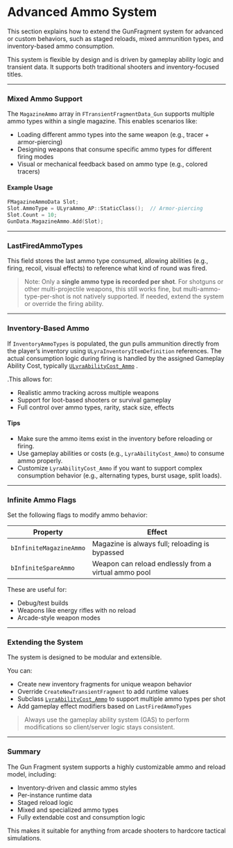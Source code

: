 # Advanced Ammo System

This section explains how to extend the GunFragment system for advanced or custom behaviors, such as staged reloads, mixed ammunition types, and inventory-based ammo consumption.

This system is flexible by design and is driven by gameplay ability logic and transient data. It supports both traditional shooters and inventory-focused titles.

***

### Mixed Ammo Support

The `MagazineAmmo` array in `FTransientFragmentData_Gun` supports multiple ammo types within a single magazine. This enables scenarios like:

* Loading different ammo types into the same weapon (e.g., tracer + armor-piercing)
* Designing weapons that consume specific ammo types for different firing modes
* Visual or mechanical feedback based on ammo type (e.g., colored tracers)

#### Example Usage

```cpp
FMagazineAmmoData Slot;
Slot.AmmoType = ULyraAmmo_AP::StaticClass();  // Armor-piercing
Slot.Count = 10;
GunData.MagazineAmmo.Add(Slot);
```

***

### LastFiredAmmoTypes

This field stores the last ammo type consumed, allowing abilities (e.g., firing, recoil, visual effects) to reference what kind of round was fired.

> Note: Only a **single ammo type is recorded per shot**. For shotguns or other multi-projectile weapons, this still works fine, but multi-ammo-type-per-shot is not natively supported. If needed, extend the system or override the firing ability.

***

### Inventory-Based Ammo

If `InventoryAmmoTypes` is populated, the gun pulls ammunition directly from the player’s inventory using `ULyraInventoryItemDefinition` references. The actual consumption logic during firing is handled by the assigned Gameplay Ability Cost, typically [`ULyraAbilityCost_Ammo`](../shooting-gameplay-abilities/ammo-cost.md) .

.This allows for:

* Realistic ammo tracking across multiple weapons
* Support for loot-based shooters or survival gameplay
* Full control over ammo types, rarity, stack size, effects

#### Tips

* Make sure the ammo items exist in the inventory before reloading or firing.
* Use gameplay abilities or costs (e.g., `LyraAbilityCost_Ammo`) to consume ammo properly.
* Customize `LyraAbilityCost_Ammo` if you want to support complex consumption behavior (e.g., alternating types, burst usage, split loads).

***

### Infinite Ammo Flags

Set the following flags to modify ammo behavior:

| Property                | Effect                                               |
| ----------------------- | ---------------------------------------------------- |
| `bInfiniteMagazineAmmo` | Magazine is always full; reloading is bypassed       |
| `bInfiniteSpareAmmo`    | Weapon can reload endlessly from a virtual ammo pool |

These are useful for:

* Debug/test builds
* Weapons like energy rifles with no reload
* Arcade-style weapon modes

***

### Extending the System

The system is designed to be modular and extensible.

You can:

* Create new inventory fragments for unique weapon behavior
* Override `CreateNewTransientFragment` to add runtime values
* Subclass [`LyraAbilityCost_Ammo`](../shooting-gameplay-abilities/ammo-cost.md) to support multiple ammo types per shot
* Add gameplay effect modifiers based on `LastFiredAmmoTypes`

> Always use the gameplay ability system (GAS) to perform modifications so client/server logic stays consistent.

***

### Summary

The Gun Fragment system supports a highly customizable ammo and reload model, including:

* Inventory-driven and classic ammo styles
* Per-instance runtime data
* Staged reload logic
* Mixed and specialized ammo types
* Fully extendable cost and consumption logic

This makes it suitable for anything from arcade shooters to hardcore tactical simulations.
